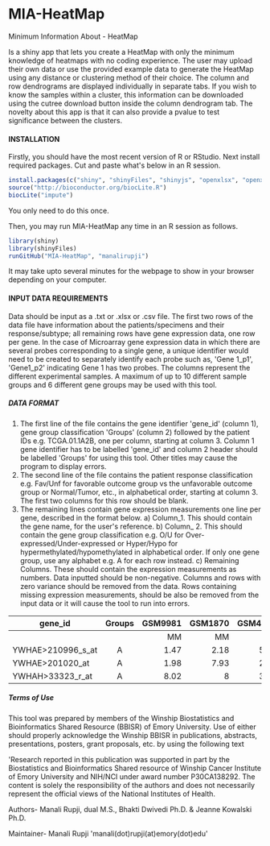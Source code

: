 # MIA-HeatMap
Minimum Information About - HeatMap 

Is a shiny app that lets you create a HeatMap with only the minimum knowledge of heatmaps with no coding experience. The user may upload their own data or use the provided example data to generate the HeatMap using any distance or clustering method of their choice. The column and row dendrograms are displayed individually in separate tabs. If you wish to know the samples within a cluster, this information can be downloaded using the cutree download button inside the column dendrogram tab. The novelty about this app is that it can also provide a pvalue to test significance between the clusters.

#### INSTALLATION
Firstly, you should have the most recent version of R or RStudio.
Next install required packages. Cut and paste what's below in an R session.

``` R
install.packages(c("shiny", "shinyFiles", "shinyjs", "openxlsx", "openxlsx", "gplots", "reshape", "scales", "RColorBrewer", "stats", "graphics", "ggplot2", "gdata", "plyr", "dendextend"))
source("http://bioconductor.org/biocLite.R")
biocLite("impute")
```
You only need to do this once.

Then, you may run MIA-HeatMap any time in an R session as follows.

``` R
library(shiny)
library(shinyFiles)
runGitHub("MIA-HeatMap", "manalirupji")
```

It may take upto several minutes for the webpage to show in your browser depending on your computer.

#### INPUT DATA REQUIREMENTS

Data should be input as a .txt or .xlsx or .csv file. The first two rows of the data file have information about the patients/specimens and their response/subtype; all remaining rows have gene expression data, one row per gene. In the case of Microarray gene expression data in which there are several probes corresponding to a single gene, a unique identifier would need to be created to separately identify each probe such as, 'Gene 1_p1', 'Gene1_p2' indicating Gene 1 has two probes. The columns represent the different experimental samples. A maximum of up to 10 different sample groups and 6 different gene groups may be used with this tool.

##### DATA FORMAT

1.	The first line of the file contains the gene identifier 'gene_id' (column 1), gene group classification 'Groups' (column 2) followed by the patient IDs e.g. TCGA.01.1A2B, one per column, starting at column 3. Column 1 gene identifier has to be labelled 'gene_id' and column 2 header should be labelled 'Groups' for using this tool. Other titles may cause the program to display errors. 
2.	The second line of the file contains the patient response classification e.g. Fav/Unf for favorable outcome group vs the unfavorable outcome group or Normal/Tumor, etc., in alphabetical order, starting at column 3. The first two columns for this row should be blank.
3.	The remaining lines contain gene expression measurements one line per gene, described in the format below.
a) Column_1. This should contain the gene name, for the user's reference.
b) Column_ 2. This should contain the gene group classification e.g. O/U for Over-expressed/Under-expressed or Hyper/Hypo for hypermethylated/hypomethylated in alphabetical order. If only one gene group, use any alphabet e.g. A for each row instead.
c) Remaining Columns. These should contain the expression measurements as numbers. Data inputted should be non-negative. Columns and rows with zero variance should be removed from the data. Rows containing missing expression measurements, should be also be removed from the input data or it will cause the tool to run into errors.

| gene_id           | Groups | GSM9981 | GSM1870  | GSM4618 | GSM7689  | GSM8772 | GSM1121  | GSM1250 | GSM3112  | GSM4987 | GSM1277 |
| -------------     |:------:| -------:|---------:|--------:|---------:|--------:|---------:|--------:|---------:|--------:|--------:|
|                   |        | MM      | MM       | MM      | MM       | MM      | MUGS     | MUGS    | NPC      | SM      | SM      |
| YWHAE>210996_s_at | A      | 1.47    |  2.18    | 5.87    |	9.12     |	7.34   | 1.56     |	3       |	7.77     |	3.4    |	1.56   |
| YWHAE>201020_at   | A      | 1.98    |  7.93    | 2.76	  | 9.11     |	8.46   | 0.98     |	5.98    |	8.19     |	8.91   |	5.98   |
| YWHAH>33323_r_at  | A      | 8.02    |  8       | 3.19	  | 11.86    |	6.54   | 8.17     |	2       |	0.99     |	2      |	1.17   |



##### Terms of Use

This tool was prepared by members of the Winship Biostatistics and Bioinformatics Shared Resource (BBISR) of Emory University. 
Use of either should properly acknowledge the Winship BBISR in publications, abstracts, presentations, posters, grant proposals, etc. by using the following text	

'Research reported in this publication was supported in part by the Biostatistics and Bioinformatics Shared resource of Winship Cancer Institute of Emory University and NIH/NCI under award number P30CA138292. The content is solely the responsibility of the authors and does not necessarily represent the official views of the National Institutes of Health. 

Authors- Manali Rupji, dual M.S., Bhakti Dwivedi Ph.D. & Jeanne Kowalski Ph.D.

Maintainer- Manali Rupji 'manali(dot)rupji(at)emory(dot)edu'

